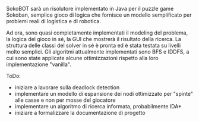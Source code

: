 SokoBOT sarà un risolutore implementato in Java per il puzzle game Sokoban, semplice gioco di logica
che fornisce un modello semplificato per problemi reali di logistica e di robotica.

Ad ora, sono quasi completamente implementati il modeling del problema, la logica del gioco in sé, la GUI che mostrerà il risultato della ricerca.
La struttura delle classi del solver in sé è pronta ed è stata testata su livelli molto semplici. Gli algoritmi attualmente implementati sono BFS e
IDDFS, a cui sono state applicate alcune ottimizzazioni rispetto alla loro implementazione "vanilla".

ToDo:
- iniziare a lavorare sulla deadlock detection
- implementare un modello di espansione dei nodi ottimizzato per "spinte" alle casse e non per mosse del giocatore
- implementare un algoritmo di ricerca informata, probabilmente IDA*
- iniziare a formalizzare la documentazione di progetto
